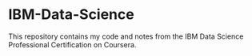 # IBM-Data-Science
This repository contains my code and notes from the IBM Data Science Professional Certification on Coursera.
